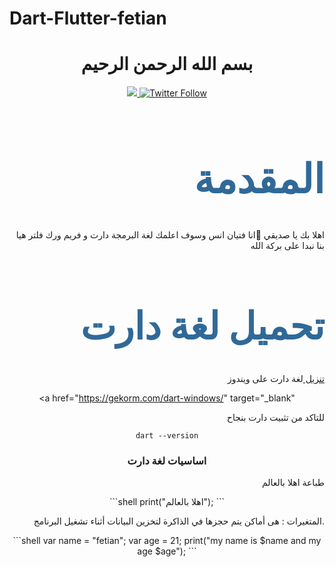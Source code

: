# Dart-Flutter-fetian
<div align="center">
  <h1> بسم الله الرحمن الرحيم</h1>
  <a  target="_blank" href="https://www.facebook.com/fetian.debug">
  <img src="https://img.shields.io/badge/style--5eba00.svg?label=facebook&logo=facebook&style=social">
  </a>
  <a target="_blank" href="https://twitter.com/fetian_debug">
  <img alt="Twitter Follow" src="https://img.shields.io/badge/style--5eba00.svg?label=twitter&logo=twitter&style=social">
  </a>

<h1 align="right" style="color:#306998;font-size:64px;">المقدمة</h1>

<p align="right">
اهلا بك يا صديقي 👋انا فتيان انس وسوف اعلمك لغة البرمجة دارت و فريم ورك فلتر هيا بنا نبدا على بركة الله
</p>
<h1 align="right" style="color:#306998;font-size:60px;">تحميل لغة دارت</h1>

<p align="right">
<a href="https://gekorm.com/dart-windows/" target="_blank" > تنزيل </a> لغة دارت على ويندوز 
</p>

<a href="https://gekorm.com/dart-windows/" target="_blank"
<imag alt="تحميل دارت" src="./images/install_dart.gif">
</a>

<p align="right">
للتاكد من تثبيت دارت بنجاح
</p>

```shell
dart --version
```
### اساسيات  لغة دارت
<p align="right">
طباعة اهلا بالعالم 
</p>
```shell
print("اهلا بالعالم");
```
<p align="right">
المتغيرات : هى أماكن يتم حجزها في الذاكرة لتخزين البيانات أثناء تشغيل البرنامج. 
</p>
```shell
var name = "fetian";
var age = 21;
print("my name is $name and my age $age");
```
